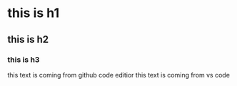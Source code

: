 # this is h1
## this is h2
### this is h3 

this text is coming from github code editior 
this text is coming from vs code 
